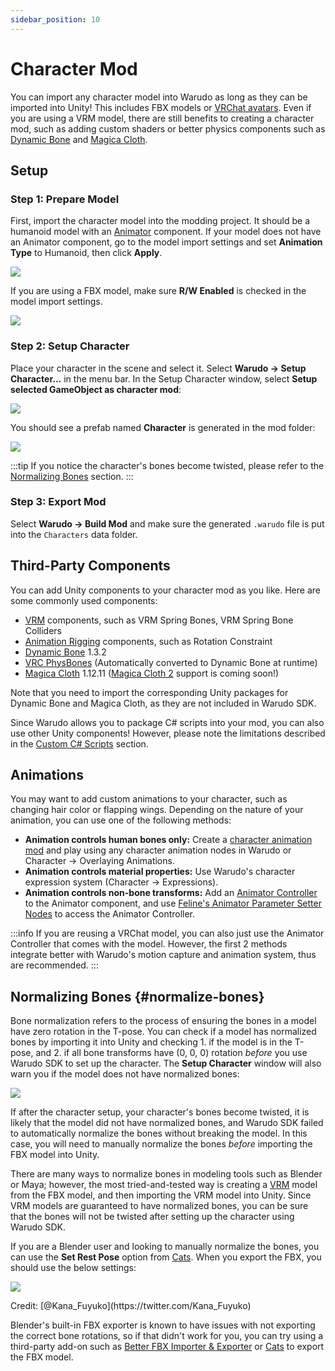 ```yaml
---
sidebar_position: 10
---
```


# Character Mod

You can import any character model into Warudo as long as they can be imported into Unity! This includes FBX models or [VRChat avatars](https://booth.pm/en/search/avatar?tags%5B%5D=3D+Character). Even if you are using a VRM model, there are still benefits to creating a character mod, such as adding custom shaders or better physics components such as [Dynamic Bone](https://assetstore.unity.com/packages/tools/animation/dynamic-bone-16743) and [Magica Cloth](https://assetstore.unity.com/packages/tools/physics/magica-cloth-160144).

## Setup

### Step 1: Prepare Model

First, import the character model into the modding project. It should be a humanoid model with an [Animator](https://docs.unity3d.com/ScriptReference/Animator.html) component. If your model does not have an Animator component, go to the model import settings and set **Animation Type** to Humanoid, then click **Apply**.

![](/doc-img/en-character-mod-1.webp)

If you are using a FBX model, make sure **R/W Enabled** is checked in the model import settings.

![](/doc-img/en-character-mod-2.webp)

### Step 2: Setup Character

Place your character in the scene and select it. Select **Warudo → Setup Character...** in the menu bar. In the Setup Character window, select **Setup selected GameObject as character mod**:

![](/doc-img/en-character-mod-3.webp)

You should see a prefab named **Character** is generated in the mod folder:

![](/doc-img/en-character-mod-4.webp)

:::tip
If you notice the character's bones become twisted, please refer to the [Normalizing Bones](#normalize-bones) section.
:::

### Step 3: Export Mod

Select **Warudo → Build Mod** and make sure the generated `.warudo` file is put into the `Characters` data folder.

## Third-Party Components

You can add Unity components to your character mod as you like. Here are some commonly used components:

* [VRM](https://vrm.dev/en/univrm/) components, such as VRM Spring Bones, VRM Spring Bone Colliders
* [Animation Rigging](https://docs.unity3d.com/Packages/com.unity.animation.rigging@latest) components, such as Rotation Constraint
* [Dynamic Bone](https://assetstore.unity.com/packages/tools/animation/dynamic-bone-16743) 1.3.2
* [VRC PhysBones](https://docs.vrchat.com/docs/physbones) (Automatically converted to Dynamic Bone at runtime)
* [Magica Cloth](https://assetstore.unity.com/packages/tools/physics/magica-cloth-160144) 1.12.11 ([Magica Cloth 2](https://assetstore.unity.com/packages/tools/physics/magica-cloth-2-242307) support is coming soon!)

Note that you need to import the corresponding Unity packages for Dynamic Bone and Magica Cloth, as they are not included in Warudo SDK.

Since Warudo allows you to package C# scripts into your mod, you can also use other Unity components! However, please note the limitations described in the [Custom C# Scripts](mod-sdk#custom-scripts) section.

## Animations

You may want to add custom animations to your character, such as changing hair color or flapping wings. Depending on the nature of your animation, you can use one of the following methods:

* **Animation controls human bones only:** Create a [character animation mod](character-animation-mod) and play using any character animation nodes in Warudo or Character → Overlaying Animations.
* **Animation controls material properties:** Use Warudo's character expression system (Character → Expressions).
* **Animation controls non-bone transforms:** Add an [Animator Controller](https://docs.unity3d.com/Manual/class-AnimatorController.html) to the Animator component, and use [Feline's Animator Parameter Setter Nodes](https://steamcommunity.com/sharedfiles/filedetails/?id=3005732826&searchtext=animator+) to access the Animator Controller.

:::info
If you are reusing a VRChat model, you can also just use the Animator Controller that comes with the model. However, the first 2 methods integrate better with Warudo's motion capture and animation system, thus are recommended.
:::

## Normalizing Bones {#normalize-bones}

Bone normalization refers to the process of ensuring the bones in a model have zero rotation in the T-pose. You can check if a model has normalized bones by importing it into Unity and checking 1. if the model is in the T-pose, and 2. if all bone transforms have (0, 0, 0) rotation _before_ you use Warudo SDK to set up the character. The **Setup Character** window will also warn you if the model does not have normalized bones:

![](/doc-img/en-mod-11.png)

If after the character setup, your character's bones become twisted, it is likely that the model did not have normalized bones, and Warudo SDK failed to automatically normalize the bones without breaking the model. In this case, you will need to manually normalize the bones _before_ importing the FBX model into Unity.

There are many ways to normalize bones in modeling tools such as Blender or Maya; however, the most tried-and-tested way is creating a [VRM](https://vrm.dev/en/univrm/) model from the FBX model, and then importing the VRM model into Unity. Since VRM models are guaranteed to have normalized bones, you can be sure that the bones will not be twisted after setting up the character using Warudo SDK.

If you are a Blender user and looking to manually normalize the bones, you can use the **Set Rest Pose** option from [Cats](https://github.com/absolute-quantum/cats-blender-plugin). When you export the FBX, you should use the below settings:

![](/doc-img/en-mod-15.png)
<p class="img-desc">Credit: [@Kana_Fuyuko](https://twitter.com/Kana_Fuyuko)</p>

Blender's built-in FBX exporter is known to have issues with not exporting the correct bone rotations, so if that didn't work for you, you can try using a third-party add-on such as [Better FBX Importer & Exporter](https://blendermarket.com/products/better-fbx-importer--exporter) or [Cats](https://github.com/absolute-quantum/cats-blender-plugin) to export the FBX model. 
